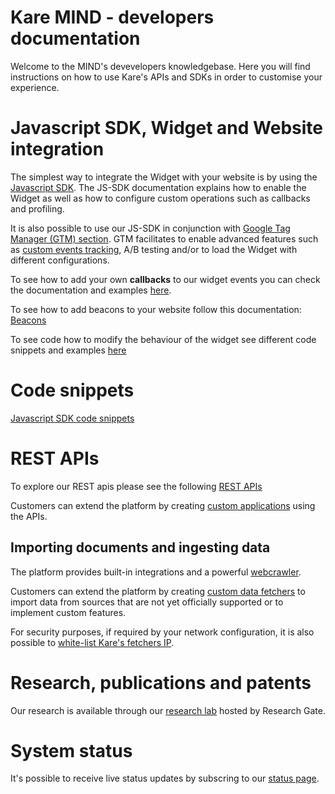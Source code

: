 # Kare MIND - developers documentation

Welcome to the MIND's devevelopers knowledgebase. Here you will find instructions
on how to use Kare's APIs and SDKs in order to customise your experience.


# Javascript SDK, Widget and Website integration

The simplest way to integrate the Widget with your website is by using the
[Javascript SDK](./javascript-sdk). The JS-SDK documentation explains how to
enable the Widget as well as how to configure custom operations such as callbacks and profiling.

It is also possible to use our JS-SDK in conjunction with
[Google Tag Manager (GTM) section](./google-tag-manager). GTM facilitates to
enable advanced features such as [custom events tracking](./tracking-documentation),
A/B testing and/or to load the Widget with different configurations.

To see how to add your own **callbacks** to our widget events you can check the
documentation and examples [here](./custom-callbacks).

To see how to add beacons to your website follow this documentation: [Beacons](./beacons.md)

To see code how to modify the behaviour of the widget see different code snippets and examples [here](./snippets)

# Code snippets
[Javascript SDK code snippets](./snippets)

# REST APIs

To explore our REST apis please see the following [REST APIs](http://gluru-docs.s3-website-eu-west-1.amazonaws.com/public/)

Customers can extend the platform by creating
[custom applications](./custom-apps) using the APIs.

## Importing documents and ingesting data

The platform provides built-in integrations and a powerful [webcrawler](./bot).


Customers can extend the platform by creating
[custom data fetchers](./custom-fetchers) to import data from sources that are
not yet officially supported or to implement custom features.


For security purposes, if required by your network configuration, it is also
possible to [white-list Kare's fetchers IP](./whitelisting).

# Research, publications and patents

Our research is available through our [research lab](https://www.researchgate.net/lab/KARE-Knowledgeware-Michele-Sama) hosted by Research Gate.

# System status

It's possible to receive live status updates by subscring to our [status page](https://karehq.statuspage.io/).


<script>
  window.GLR = {
    appId: 'dd940b54-b7d6-4372-9829-9287218bfb00'
  };
  (function(w, d, s){
    var j = document.createElement(s); j.async = 1; j.type = 'text/javascript'; j.src = 'https://widget.eu.karehq.com/latest.js';
    w.GLR = w.GLR || {};
    d.getElementsByTagName('head')[0].appendChild(j);
  })(window, document, 'script');
</script>
